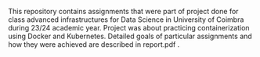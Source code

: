 This repository contains assignments that were part of project done for class advanced infrastructures for Data Science in University of Coimbra during 23/24 academic year. Project was about practicing containerization using Docker and Kubernetes. Detailed goals of particular assignments and how they were achieved are described in report.pdf . 